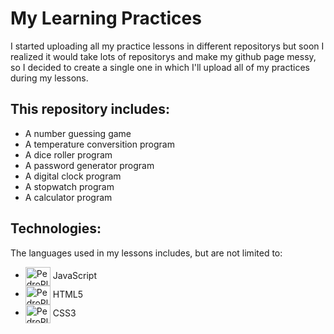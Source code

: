 ﻿# My Learning Practices

I started uploading all my practice lessons in different repositorys but soon I realized it would take lots of repositorys and make my github page messy, so I decided to create a single one in which I'll upload all of my practices during my lessons.

## 

## This repository includes:

- A number guessing game
- A temperature conversition program
- A dice roller program
- A password generator program
- A digital clock program
- A stopwatch program
- A calculator program

##

## Technologies:

The languages used in my lessons includes, but are not limited to:

 <!-- NOT YET BUT SOON - <img align="center" alt="PedroPlimPlim-Python" height="30" width="40" 
            img src="https://cdn.jsdelivr.net/gh/devicons/devicon@latest/icons/python/python-original.svg" /> Python 
 - <img align="center" alt="PedroPlimPlim-PHP" height="30" width="40" 
            img src="https://cdn.jsdelivr.net/gh/devicons/devicon@latest/icons/php/php-original.svg" /> PHP  NOT YET BUT SOON -->
 - <img align="center" alt="PedroPlimPlim-JS" height="30" width="40" 
            img src="https://cdn.jsdelivr.net/gh/devicons/devicon@latest/icons/javascript/javascript-original.svg" /> JavaScript
- <img align="center" alt="PedroPlimPlim-HTML5" height="30" width="40" 
            img src="https://cdn.jsdelivr.net/gh/devicons/devicon@latest/icons/html5/html5-original.svg" /> HTML5
- <img align="center" alt="PedroPlimPlim-CSS3" height="30" width="40" 
            img src="https://cdn.jsdelivr.net/gh/devicons/devicon@latest/icons/css3/css3-original.svg" /> CSS3
